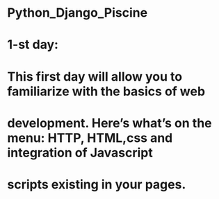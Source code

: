 # Python_Django_Piscine

# 1-st day:
# This first day will allow you to familiarize with the basics of web
# development. Here’s what’s on the menu: HTTP, HTML,css and integration of Javascript
# scripts existing in your pages.
